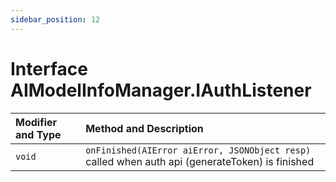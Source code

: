 ```yaml
---
sidebar_position: 12
---
```


# Interface AIModelInfoManager.IAuthListener

| Modifier and Type | Method and Description                                       |
| :---------------- | :----------------------------------------------------------- |
| `void`            | `onFinished(AIError aiError, JSONObject resp)` called when auth api (generateToken) is finished |
